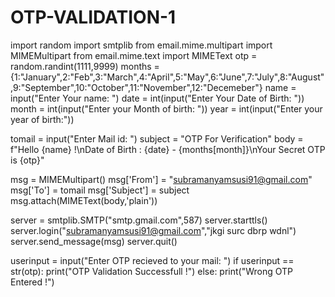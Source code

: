 # OTP-VALIDATION-1
import random
import smtplib
from email.mime.multipart import MIMEMultipart
from email.mime.text import MIMEText
otp = random.randint(1111,9999)
months = {1:"January",2:"Feb",3:"March",4:"April",5:"May",6:"June",7:"July",8:"August",9:"September",10:"October",11:"November",12:"Decemeber"}
name = input("Enter Your name: ")
date = int(input("Enter Your Date of Birth: "))
month = int(input("Enter your Month of birth: "))
year  = int(input("Enter your year of birth:"))

tomail = input("Enter Mail id: ")
subject = "OTP For Verification"
body = f"Hello {name} !\nDate of Birth : {date} - {months[month]}\nYour Secret OTP is {otp}"

msg = MIMEMultipart()
msg['From'] = "subramanyamsusi91@gmail.com"
msg['To'] = tomail
msg['Subject'] = subject
msg.attach(MIMEText(body,'plain'))


server = smtplib.SMTP("smtp.gmail.com",587)
server.starttls()
server.login("subramanyamsusi91@gmail.com","jkgi surc dbrp wdnl")
server.send_message(msg)
server.quit()

userinput = input("Enter OTP recieved to your mail: ")
if userinput == str(otp):
    print("OTP Validation Successfull !")
else:
    print("Wrong OTP Entered !")
